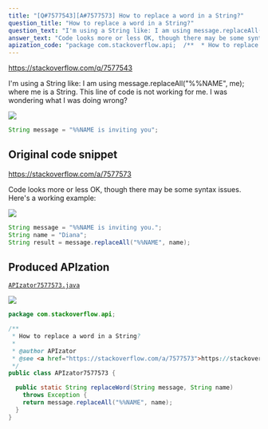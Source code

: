 ```yaml
---
title: "[Q#7577543][A#7577573] How to replace a word in a String?"
question_title: "How to replace a word in a String?"
question_text: "I'm using a String like: I am using message.replaceAll(\"%%NAME\", me); where me is a String. This line of code is not working for me. I was wondering what I was doing wrong?"
answer_text: "Code looks more or less OK, though there may be some syntax issues. Here's a working example:"
apization_code: "package com.stackoverflow.api;  /**  * How to replace a word in a String?  *  * @author APIzator  * @see <a href=\"https://stackoverflow.com/a/7577573\">https://stackoverflow.com/a/7577573</a>  */ public class APIzator7577573 {    public static String replaceWord(String message, String name)     throws Exception {     return message.replaceAll(\"%%NAME\", name);   } }"
---
```


https://stackoverflow.com/q/7577543

I&#x27;m using a String like:
I am using message.replaceAll(&quot;%%NAME&quot;, me); where me is a String. This line of code is not working for me. I was wondering what I was doing wrong?


<div class="code-logo"><img src="/stackoverflow.png" /></div>

```java
String message = "%%NAME is inviting you";
```


## Original code snippet

https://stackoverflow.com/a/7577573

Code looks more or less OK, though there may be some syntax issues. Here&#x27;s a working example:

<div class="code-logo"><img src="/stackoverflow.png" /></div>

```java
String message = "%%NAME is inviting you.";
String name = "Diana";
String result = message.replaceAll("%%NAME", name);
```

## Produced APIzation

[`APIzator7577573.java`](https://github.com/blind-papers/apization-temp-data/raw/main/search/APIzator7577573.java)

<div class="code-logo"><img src="/apizator.png" /></div>

```java
package com.stackoverflow.api;

/**
 * How to replace a word in a String?
 *
 * @author APIzator
 * @see <a href="https://stackoverflow.com/a/7577573">https://stackoverflow.com/a/7577573</a>
 */
public class APIzator7577573 {

  public static String replaceWord(String message, String name)
    throws Exception {
    return message.replaceAll("%%NAME", name);
  }
}

```